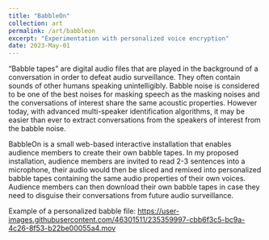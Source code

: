 ```yaml
---
title: "BabbleOn"
collection: art
permalink: /art/babbleon
excerpt: "Experimentation with personalized voice encryption"
date: 2023-May-01
---
```

“Babble tapes” are digital audio files that are played in the background of a conversation in order to defeat audio surveillance. They often contain sounds of other humans speaking unintelligibly. Babble noise is considered to be one of the best noises for masking speech as the masking noises and the conversations of interest share the same acoustic properties. However today, with advanced multi-speaker identification algorithms, it may be easier than ever to extract conversations from the speakers of interest from the babble noise.

BabbleOn is a small web-based interactive installation that enables audience members to create their own babble tapes. In my proposed installation, audience members are invited to read 2-3 sentences into a microphone, their audio would then be sliced and remixed into personalized babble tapes containing the same audio properties of their own voices. Audience members can then download their own babble tapes in case they need to disguise their conversations from future audio surveillance.

Example of a personalized babble file:
https://user-images.githubusercontent.com/46301511/235359997-cbb6f3c5-bc9a-4c26-8f53-b22be00055a4.mov

